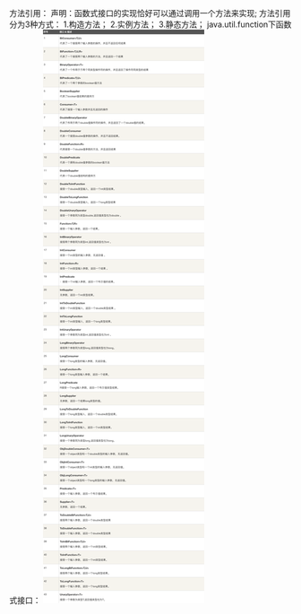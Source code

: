 方法引用： 声明：函数式接口的实现恰好可以通过调用一个方法来实现; 方法引用分为3种方式： 1.构造方法； 2.实例方法； 3.静态方法； java.util.function下函数式接口：
![img.png](img.png)